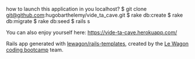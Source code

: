 how to launch this application in you localhost?
$ git clone git@github.com:hugobarthelemy/vide_ta_cave.git
$ rake db:create
$ rake db:migrate
$ rake db:seed
$ rails s

You can also enjoy yourself here:
https://vide-ta-cave.herokuapp.com/

Rails app generated with [lewagon/rails-templates](https://github.com/lewagon/rails-templates), created by the [Le Wagon coding bootcamp](https://www.lewagon.com) team.
